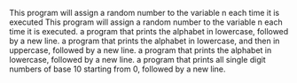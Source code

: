 This program will assign a random number to the variable n each time it is executed
This program will assign a random number to the variable n each time it is executed. 
a program that prints the alphabet in lowercase, followed by a new line.
a program that prints the alphabet in lowercase, and then in uppercase, followed by a new line.
a program that prints the alphabet in lowercase, followed by a new line.
 a program that prints all single digit numbers of base 10 starting from 0, followed by a new line.
